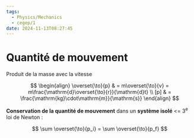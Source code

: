 ```yaml
---
tags:
  - Physics/Mechanics
  - cegep/1
date: 2024-11-13T08:27:45
---
```


# Quantité de mouvement

Produit de la masse avec la vitesse

$$
\begin{align}
\overset{\to}{p} & = m\overset{\to}{v} = m\frac{\mathrm{d}\overset{\to}{r}}{\mathrm{d}t} \\
[p] & = \frac{\mathrm{kg}\cdot\mathrm{m}}{\mathrm{s}}
\end{align}
$$

**Conservation de la quantité de mouvement** dans un **système isolé** <= 3<sup>e</sup> loi de Newton :

$$
\sum \overset{\to}{p_i} = \sum \overset{\to}{p_f}
$$
